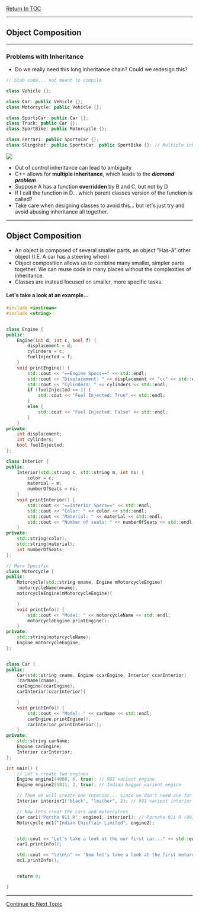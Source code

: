 <a href="https://github.com/CyberTrainingUSAF/10-Archive/blob/master/IQT-CPP_Programming/00-Table-of-Contents.md" > Return to TOC </a>

---

## Object Composition

---

### Problems with Inheritance

* Do we really need this long inheritance chain? Could we redesign this?

```cpp
// Stub code... not meant to compile

class Vehicle {};

class Car: public Vehicle {};
class Motorcycle: public Vehicle {};

class SportsCar: public Car {};
class Truck: public Car {};
class SportBike: public Motorcycle {};

class Ferrari: public SportsCar {};
class Slingshot: public SportsCar, public SportBike {}; // Multiple inheritance
```

![](/IQT-CPP_Programming/assets/Diamond_inheritance.svg.png)

* Out of control inheritance can lead to ambiguity
* C++ allows for **multiple inheritance**, which leads to the ***diamond problem***
* Suppose A has a function **overridden** by B and C, but not by D
* If I call the function in D... which parent classes version of the function is called?
* Take care when designing classes to avoid this... but let's just try and avoid abusing inheritance all together. 

---

## Object Composition

* An object is composed of several smaller parts, an object "Has-A" other object \(I.E. A car has a steering wheel\)
* Object composition allows us to combine many smaller, simpler parts together. We can reuse code in many places without the complexities of inheritance. 
* Classes are instead focused on smaller, more specific tasks. 

#### Let's take a look at an example...

```cpp
#include <iostream>
#include <string>


class Engine {
public:
    Engine(int d, int c, bool f) {
        displacement = d;
        cylinders = c;
        fuelInjected = f;
    }
    void printEngine() {
        std::cout << "==Engine Specs==" << std::endl;
        std::cout << "Displacement: " << displacement << "cc" << std::endl;
        std::cout << "Cylinders: " << cylinders << std::endl;
        if (fuelInjected == 1) {
            std::cout << "Fuel Injected: True" << std::endl;
        }
        else {
            std::cout << "Fuel Injected: False" << std::endl;
        }
    }
private:
    int displacement;
    int cylinders;
    bool fuelInjected;
};

class Interior {
public:
    Interior(std::string c, std::string m, int ns) {
        color = c;
        material = m;
        numberOfSeats = ns;
    }
    void printInterior() {
        std::cout << "==Interior Specs==" << std::endl;
        std::cout << "Color: " << color << std::endl;
        std::cout << "Material: " << material << std::endl;
        std::cout << "Number of seats: " << numberOfSeats << std::endl;
    }
private:
    std::string(color);
    std::string(material);
    int numberOfSeats;
};

// More Specific
class Motorcycle {
public:
    Motorcycle(std::string mname, Engine mMotorcycleEngine)
    :motorcycleName(mname),
    motorcycleEngine(mMotorcycleEngine){

    }
    void printInfo() {
        std::cout << "Model: " << motorcycleName << std::endl;
        motorcycleEngine.printEngine();
    }
private:
    std::string(motorcycleName);
    Engine motorcycleEngine;
};


class Car {
public:
    Car(std::string cname, Engine ccarEngine, Interior ccarInterior) 
    :carName(cname),
    carEngine(ccarEngine),
    carInterior(ccarInterior){

    }
    void printInfo() {
        std::cout << "Model: " << carName << std::endl;
        carEngine.printEngine();
        carInterior.printInterior();
    }
private:
    std::string carName;
    Engine carEngine;
    Interior carInterior;
};

int main() {
    // Let's create two engines
    Engine engine1(4000, 6, true); // 991 varient engine
    Engine engine2(1811, 2, true); // Indian bagger varient engine

    // Then we will create one interior... since we don't need one for the motorcycle we are going to create
    Interior interior1("black", "leather", 2); // 991 varient interior

    // Now lets creat the cars and motorcylces
    Car car1("Porshe 911 R", engine1, interior1); // Porsehe 911 R (991 varient)
    Motorcycle mc1("Indian Chieftain Limited", engine2);


    std::cout << "Let's take a look at the our first car..." << std::endl;
    car1.printInfo();

    std::cout << "\n\n\n" << "Now let's take a look at the first motorcycle..." << std::endl;
    mc1.printInfo();


    return 0;

}
```

---

<a href="https://github.com/CyberTrainingUSAF/10-Archive/blob/master/IQT-CPP_Programming/ch03_Object_Oriented_Programming/3.08_composition-vs-inheritance.md" > Continue to Next Topic </a>

